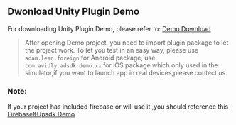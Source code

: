 ## Dwonload Unity Plugin Demo 
For downloading Unity Plugin Demo, please refer to: [Demo Download](https://github.com/AvidlyGit/AdSdkDemo-Unity/tree/3006_foreign)
> After opening Demo project, you need to import plugin package to let the project work. To let you test in an easy way, please use `adam.lean.foreign` for Android package, use `com.avidly.adsdk.demo.xx` for iOS package which only used in the simulator,if you want to launch app in real devices,please contect us.

### Note:
If your project has included firebase or will use it ,you should reference this  [Firebase&Upsdk Demo ](https://github.com/AvidlyGit/AdSdkDemo-Unity/tree/3006_foreign_firebaseAnalystic)